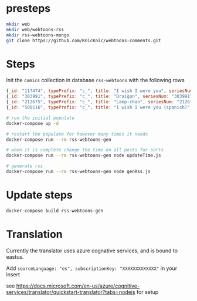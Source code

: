 # presteps

```bash
mkdir web
mkdir web/webtoons-rss
mkdir rss-webtoons-mongo
git clone https://github.com/KnicKnic/webtoons-comments.git
```

# Steps

Init the `comics` collection in database `rss-webtoons` with the following rows

```javascript
{_id: "117474", typePrefix: "c_", title: "I wish I were you", seriesNum: "117474", link: "https://www.webtoons.com/en/challenge/i-wish-i-were-you/list?title_no=117474"}
{_id: "303991", typePrefix: "c_", title: "Draigon", seriesNum: "303991", link: "https://www.webtoons.com/en/challenge/draigon/list?title_no=303991"}
{_id: "212675", typePrefix: "c_", title: "Lamp-chan", seriesNum: "212675", link: "https://www.webtoons.com/en/challenge/lamp-chan/list?title_no=212675"}
{_id: "500116", typePrefix: "c_", title: "I wish I were you (spanish)", seriesNum: "500116", link: "https://www.webtoons.com/es/challenge/desearía-ser-tú/list?title_no=500116", sourceLanguage: "es", subscriptionKey: "XXXXXXXXXXXXX"}
```


```bash
# run the initial populate
docker-compose up -d 

# restart the populate for however many times it needs
docker-compose run --rm rss-webtoons-gen

# when it is complete change the time on all posts for sorts
docker-compose run --rm rss-webtoons-gen node updateTime.js

# generate rss
docker-compose run --rm rss-webtoons-gen node genRss.js
```

# Update steps

```bash
docker-compose build rss-webtoons-gen
```

# Translation
Currently the translator uses azure cognative services, and is bound to eastus.

Add `sourceLanguage: "es", subscriptionKey: "XXXXXXXXXXXXX"` in your insert

see https://docs.microsoft.com/en-us/azure/cognitive-services/translator/quickstart-translator?tabs=nodejs for setup